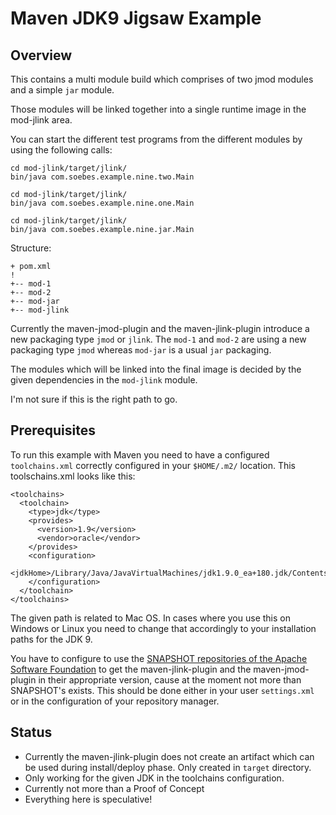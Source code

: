 Maven JDK9 Jigsaw Example
=========================

Overview
--------

This contains a multi module build which comprises of two jmod modules and
a simple `jar` module.

Those modules will be linked together into a single runtime image in the
mod-jlink area.

You can start the different test programs from the different 
modules by using the following calls:

    cd mod-jlink/target/jlink/
    bin/java com.soebes.example.nine.two.Main

    cd mod-jlink/target/jlink/
    bin/java com.soebes.example.nine.one.Main

    cd mod-jlink/target/jlink/
    bin/java com.soebes.example.nine.jar.Main


Structure:

    + pom.xml
    !
    +-- mod-1
    +-- mod-2
    +-- mod-jar
    +-- mod-jlink


Currently the maven-jmod-plugin and the maven-jlink-plugin introduce a new
packaging type `jmod` or `jlink`. The `mod-1` and `mod-2` are using a new
packaging type `jmod` whereas `mod-jar` is a usual `jar` packaging.

The modules which will be linked into the final image is decided by the given
dependencies in the `mod-jlink` module.

I'm not sure if this is the right path to go.


Prerequisites
-------------

To run this example with Maven you need to have a configured
`toolchains.xml` correctly configured in your `$HOME/.m2/` location.
This toolschains.xml looks like this:

``` 
<toolchains>
  <toolchain>
    <type>jdk</type>
    <provides>
      <version>1.9</version>
      <vendor>oracle</vendor>
    </provides>
    <configuration>
      <jdkHome>/Library/Java/JavaVirtualMachines/jdk1.9.0_ea+180.jdk/Contents/Home</jdkHome>
    </configuration>
  </toolchain>
</toolchains>
```

The given path is related to Mac OS. In cases where you use this on Windows or
Linux you need to change that accordingly to your installation paths for the 
JDK 9.

You have to configure to use the [SNAPSHOT repositories of the Apache Software
Foundation](https://repository.apache.org/content/repositories/snapshots/) to
get the maven-jlink-plugin and the maven-jmod-plugin in their appropriate
version, cause at the moment not more than SNAPSHOT's exists. This should
be done either in your user `settings.xml` or in the configuration of your 
repository manager.


Status
------
 * Currently the maven-jlink-plugin does not create an artifact
   which can be used during install/deploy phase. Only created
   in `target` directory.
 * Only working for the given JDK in the toolchains configuration.
 * Currently not more than a Proof of Concept 
 * Everything here is speculative!
